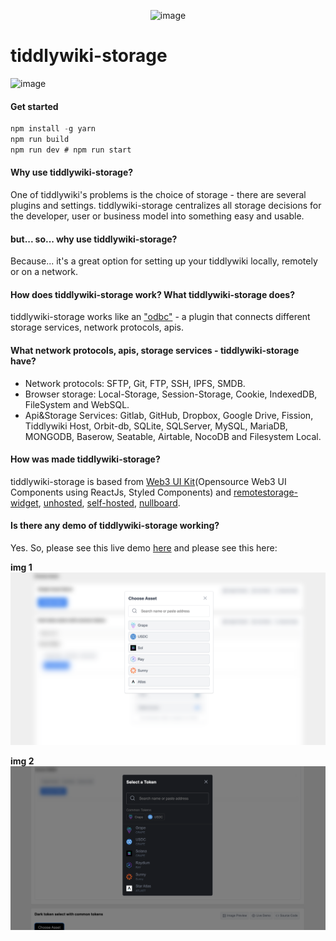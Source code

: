 <p align="center">
 <img src="https://user-images.githubusercontent.com/123137817/213959049-8438046f-e946-4d49-ba9d-c9b5eb8376ad.png" alt="image">
</p>

# tiddlywiki-storage
![image](https://user-images.githubusercontent.com/123137817/213960363-2426d595-ac35-437e-9fa7-0990d2c54f6d.png)

#### Get started
```javascript
npm install -g yarn
npm run build
npm run dev # npm run start
```

#### Why use tiddlywiki-storage?
One of tiddlywiki's problems is the choice of storage - there are several plugins and settings. tiddlywiki-storage centralizes all storage decisions for the developer, user or business model into something easy and usable.

#### but... so... why use tiddlywiki-storage?
Because... it's a great option for setting up your tiddlywiki locally, remotely or on a network.

#### How does tiddlywiki-storage work? What tiddlywiki-storage does?
tiddlywiki-storage works like an ["odbc"](https://learn.microsoft.com/en-us/sql/odbc/reference/what-is-odbc?view=sql-server-ver16) - a plugin that connects different storage services, network protocols, apis.

#### What network protocols, apis, storage services - tiddlywiki-storage have?
- Network protocols: SFTP, Git, FTP, SSH, IPFS, SMDB.
- Browser storage: Local-Storage, Session-Storage, Cookie, IndexedDB, FileSystem and WebSQL.
- Api&Storage Services: Gitlab, GitHub, Dropbox, Google Drive, Fission, Tiddlywiki Host, Orbit-db, SQLite, SQLServer, MySQL, MariaDB, MONGODB, Baserow, Seatable, Airtable, NocoDB and Filesystem Local.

#### How was made tiddlywiki-storage?
tiddlywiki-storage is based from [Web3 UI Kit](https://github.com/devzstudio/Web3UIKit/)(Opensource Web3 UI Components using ReactJs, Styled Components) and [remotestorage-widget](https://github.com/remotestorage/remotestorage-widget), [unhosted](https://unhosted.org/apps/), [self-hosted](https://selfhosted.show/), [nullboard](https://nullboard.io/preview). 

#### Is there any demo of tiddlywiki-storage working?
Yes. So, please see this live demo [here](https://tiddlywiki-storage.netlify.app/) and please see this here:

**img 1**
![image](./screenshot/example1.png)

**img 2**
![image](./screenshot/example2.png)
